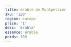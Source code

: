 ```yaml
---
title: érable de Montpellier
sku: '128'
region: europe
price: '1'
desc: 'érable'
essence: érable
poids: 100
---
```


